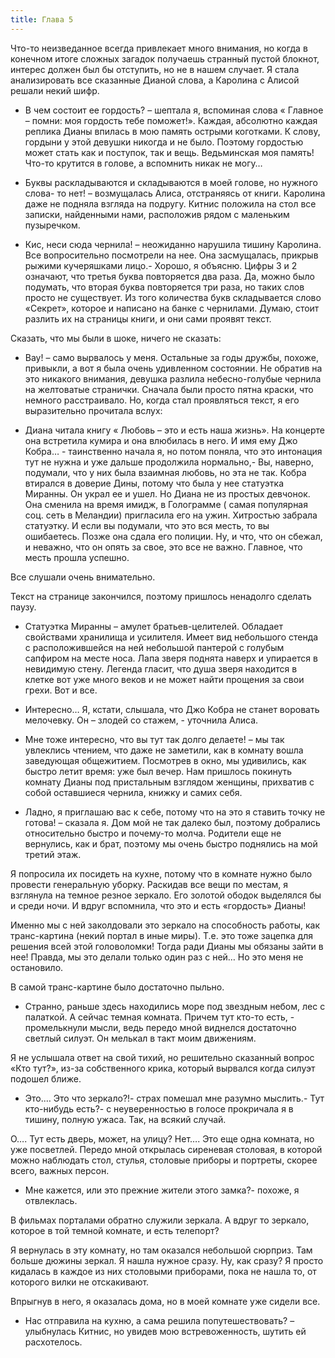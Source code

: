 ```yaml
---
title: Глава 5
---
```


Что-то неизведанное всегда привлекает много внимания, но когда в конечном итоге сложных загадок получаешь странный пустой блокнот, интерес должен был бы отступить, но не в нашем случает. Я стала анализировать все сказанные Дианой слова, а Каролина с Алисой решали некий шифр.

- В чем состоит ее гордость? – шептала я, вспоминая слова « Главное – помни: моя гордость тебе поможет!». Каждая, абсолютно каждая реплика Дианы впилась в мою память острыми коготками. К слову, гордыни у этой девушки никогда и не было. Поэтому гордостью может стать как и поступок, так и вещь. Ведьминская моя память! Что-то крутится в голове, а вспомнить никак не могу…

- Буквы раскладываются и складываются в моей голове, но нужного слова- то нет! – возмущалась Алиса, отстраняясь от книги. Каролина даже не подняла взгляда на подругу. Китнис положила на стол все записки, найденными нами, расположив рядом с маленьким пузыречком.

- Кис, неси сюда чернила! – неожиданно нарушила тишину Каролина. Все вопросительно посмотрели на нее. Она засмущалась, прикрыв рыжими кучеряшками лицо.- Хорошо, я объясню. Цифры 3 и 2 означают, что третья буква повторяется два раза. Да, можно было подумать, что вторая буква повторяется три раза, но таких слов просто не существует. Из того количества букв складывается слово «Секрет», которое и написано на банке с чернилами. Думаю, стоит разлить их на страницы книги, и они сами проявят текст.

Сказать, что мы были в шоке, ничего не сказать:

- Вау! – само вырвалось у меня. Остальные за годы дружбы, похоже, привыкли, а вот я была очень удивленном состоянии. Не обратив на это никакого внимания, девушка разлила небесно-голубые чернила на желтоватые странички. Сначала были просто пятна краски, что немного расстраивало. Но, когда стал проявляться текст, я его выразительно прочитала вслух:

- Диана читала книгу « Любовь – это и есть наша жизнь». На концерте она встретила кумира и она влюбилась в него. И имя ему Джо Кобра… - таинственно начала я, но потом поняла, что это интонация тут не нужна и уже дальше продолжила нормально,- Вы, наверно, подумали, что у них была взаимная любовь, но эта не так. Кобра втирался в доверие Дины, потому что была у нее статуэтка Миранны. Он украл ее и ушел. Но Диана не из простых девчонок. Она сменила на время имидж, в Голограмме ( самая популярная соц. сеть в Меландии) пригласила его на ужин. Хитростью забрала статуэтку. И если вы подумали, что это вся месть, то вы ошибаетесь. Позже она сдала его полиции. Ну, и что, что он сбежал, и неважно, что он опять за свое, это все не важно. Главное, что месть прошла успешно.

Все слушали очень внимательно.

Текст на странице закончился, поэтому пришлось ненадолго сделать паузу.

- Статуэтка Миранны – амулет братьев-целителей. Обладает свойствами хранилища и усилителя. Имеет вид небольшого стенда с расположившейся на ней небольшой пантерой с голубым сапфиром на месте носа. Лапа зверя поднята наверх и упирается в невидимую стену. Легенда гласит, что душа зверя находится в клетке вот уже много веков и не может найти прощения за свои грехи. Вот и все.

- Интересно… Я, кстати, слышала, что Джо Кобра не станет воровать мелочевку. Он – злодей со стажем, - уточнила Алиса.

- Мне тоже интересно, что вы тут так долго делаете! – мы так увлеклись чтением, что даже не заметили, как в комнату вошла заведующая общежитием. Посмотрев в окно, мы удивились, как быстро летит время: уже был вечер. Нам пришлось покинуть комнату Дианы под пристальным взглядом женщины, прихватив с собой оставшиеся чернила, книжку и самих себя. 

- Ладно, я приглашаю вас к себе, потому что на это я ставить точку не готова! – сказала я. Дом мой не так далеко был, поэтому добрались относительно быстро и почему-то молча. Родители еще не вернулись, как и брат, поэтому мы очень быстро поднялись на мой третий этаж.

Я попросила их посидеть на кухне, потому что в комнате нужно было провести генеральную уборку. Раскидав все вещи по местам, я взглянула на темное резное зеркало. Его золотой ободок выделялся бы и среди ночи. И вдруг вспомнила, что это и есть «гордость» Дианы!

Именно мы с ней заколдовали это зеркало на способность работы, как транс-картина (некий портал в иные миры). Т.е. это тоже зацепка для решения всей этой головоломки! Тогда ради Дианы мы обязаны зайти в нее! Правда, мы это делали только один раз с ней… Но это меня не остановило.

В самой транс-картине было достаточно пыльно.

- Странно, раньше здесь находились море под звездным небом, лес с палаткой. А сейчас темная комната. Причем тут кто-то есть, - промелькнули мысли, ведь передо мной виднелся достаточно светлый силуэт. Он мелькал в такт моим движениям.

Я не услышала ответ на свой тихий, но решительно сказанный вопрос «Кто тут?», из-за собственного крика, который вырвался когда силуэт подошел ближе. 

- Это.… Это что зеркало?!- страх помешал мне разумно мыслить.- Тут кто-нибудь есть?- с неуверенностью в голосе прокричала я в тишину, полную ужаса. Так, на всякий случай.

О…. Тут есть дверь, может, на улицу? Нет…. Это еще одна комната, но уже посветлей. Передо мной открылась сиреневая столовая, в которой можно наблюдать стол, стулья, столовые приборы и портреты, скорее всего, важных персон. 

- Мне кажется, или это прежние жители этого замка?- похоже, я отвлеклась. 

В фильмах порталами обратно служили зеркала. А вдруг то зеркало, которое в той темной комнате, и есть телепорт? 

Я вернулась в эту комнату, но там оказался небольшой сюрприз. Там больше дюжины зеркал. Я нашла нужное сразу. Ну, как сразу? Я просто кидалась в каждое из них столовыми приборами, пока не нашла то, от которого вилки не отскакивают.

Впрыгнув в него, я оказалась дома, но в моей комнате уже сидели все. 

- Нас отправила на кухню, а сама решила попутешествовать? – улыбнулась Китнис, но увидев мою встревоженность, шутить ей расхотелось.
